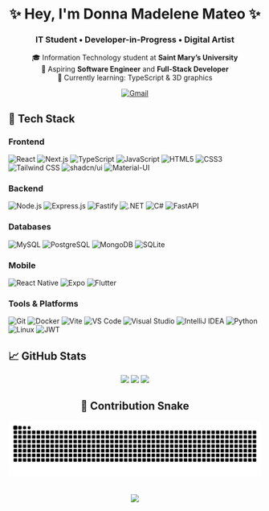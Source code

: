 <h1 align="center">✨ Hey, I'm Donna Madelene Mateo ✨</h1>
<h3 align="center">IT Student • Developer-in-Progress • Digital Artist</h3>

<p align="center">
  🎓 Information Technology student at <strong>Saint Mary’s University</strong><br>
  💼 Aspiring <strong>Software Engineer</strong> and <strong>Full-Stack Developer</strong><br>
  🌱 Currently learning: TypeScript & 3D graphics
</p>

<p align="center">
  <a href="mailto:&#100;&#109;&#97;&#100;&#101;&#108;&#105;&#110;&#101;&#50;&#48;&#48;&#51;&#64;&#103;&#109;&#97;&#105;&#108;&#46;&#99;&#111;&#109;">
    <img src="https://img.shields.io/badge/Gmail-contact%20me-D14836?style=flat&logo=gmail&logoColor=white" alt="Gmail">
  </a>
</p>



## 🚀 Tech Stack

### Frontend

![React](https://img.shields.io/badge/React-20232A?style=for-the-badge&logo=react&logoColor=61DAFB)
![Next.js](https://img.shields.io/badge/Next.js-000000?style=for-the-badge&logo=next.js&logoColor=white)
![TypeScript](https://img.shields.io/badge/TypeScript-3178C6?style=for-the-badge&logo=typescript&logoColor=white)
![JavaScript](https://img.shields.io/badge/JavaScript-F7DF1E?style=for-the-badge&logo=javascript&logoColor=black)
![HTML5](https://img.shields.io/badge/HTML5-E34F26?style=for-the-badge&logo=html5&logoColor=white)
![CSS3](https://img.shields.io/badge/CSS3-1572B6?style=for-the-badge&logo=css3&logoColor=white)
![Tailwind CSS](https://img.shields.io/badge/Tailwind_CSS-38B2AC?style=for-the-badge&logo=tailwind-css&logoColor=white)
![shadcn/ui](https://img.shields.io/badge/shadcn/ui-000000?style=for-the-badge&logo=shadcn&logoColor=white)
![Material-UI](https://img.shields.io/badge/Material--UI-0081CB?style=for-the-badge&logo=mui&logoColor=white)

### Backend

![Node.js](https://img.shields.io/badge/Node.js-339933?style=for-the-badge&logo=node.js&logoColor=white)
![Express.js](https://img.shields.io/badge/Express.js-000000?style=for-the-badge&logo=express&logoColor=white)
![Fastify](https://img.shields.io/badge/Fastify-000000?style=for-the-badge&logo=fastify&logoColor=white)
![.NET](https://img.shields.io/badge/.NET-512BD4?style=for-the-badge&logo=dotnet&logoColor=white)
![C#](https://img.shields.io/badge/C%23-239120?style=for-the-badge&logo=c-sharp&logoColor=white)
![FastAPI](https://img.shields.io/badge/FastAPI-009688?style=for-the-badge&logo=fastapi&logoColor=white)

### Databases

![MySQL](https://img.shields.io/badge/MySQL-4479A1?style=for-the-badge&logo=mysql&logoColor=white)
![PostgreSQL](https://img.shields.io/badge/PostgreSQL-336791?style=for-the-badge&logo=postgresql&logoColor=white)
![MongoDB](https://img.shields.io/badge/MongoDB-47A248?style=for-the-badge&logo=mongodb&logoColor=white)
![SQLite](https://img.shields.io/badge/SQLite-003B57?style=for-the-badge&logo=sqlite&logoColor=white)

### Mobile

![React Native](https://img.shields.io/badge/React_Native-20232A?style=for-the-badge&logo=react&logoColor=61DAFB)
![Expo](https://img.shields.io/badge/Expo-000020?style=for-the-badge&logo=expo&logoColor=white)
![Flutter](https://img.shields.io/badge/Flutter-02569B?style=for-the-badge&logo=flutter&logoColor=white)

### Tools & Platforms

![Git](https://img.shields.io/badge/Git-F05032?style=for-the-badge&logo=git&logoColor=white)
![Docker](https://img.shields.io/badge/Docker-2496ED?style=for-the-badge&logo=docker&logoColor=white)
![Vite](https://img.shields.io/badge/Vite-646CFF?style=for-the-badge&logo=vite&logoColor=white)
![VS Code](https://img.shields.io/badge/VS_Code-007ACC?style=for-the-badge&logo=visual-studio-code&logoColor=white)
![Visual Studio](https://img.shields.io/badge/Visual_Studio-5C2D91?style=for-the-badge&logo=visual-studio&logoColor=white)
![IntelliJ IDEA](https://img.shields.io/badge/IntelliJ_IDEA-000000?style=for-the-badge&logo=intellij-idea&logoColor=white)
![Python](https://img.shields.io/badge/Python-3776AB?style=for-the-badge&logo=python&logoColor=white)
![Linux](https://img.shields.io/badge/Linux-FCC624?style=for-the-badge&logo=linux&logoColor=black)
![JWT](https://img.shields.io/badge/JWT-000000?style=for-the-badge&logo=json-web-tokens&logoColor=white)




## 📈 GitHub Stats
<p align="center">
  <img height="150" src="https://github-readme-stats.vercel.app/api?username=mdonnamadeline&show_icons=true&theme=radical">
  <img height="150" src="https://github-readme-stats.vercel.app/api/top-langs/?username=mdonnamadeline&layout=compact&theme=radical">
  <img height="150" src="https://streak-stats.demolab.com?user=mdonnamadeline&theme=radical">
</p>

<h2 align="center">🐍 Contribution Snake</h2>
<p align="center">
  <img src="https://raw.githubusercontent.com/mdonnamadeline/mdonnamadeline/output/github-contribution-grid-snake.svg" alt="Snake animation" />
</p>


<h2 align="center">
  <img src="https://readme-typing-svg.herokuapp.com?font=Fira+Code&weight=600&size=24&pause=1000&color=00FFC2&center=true&vCenter=true&width=700&lines=Thanks+for+visiting!;Follow+for+updates!">
</h2>
